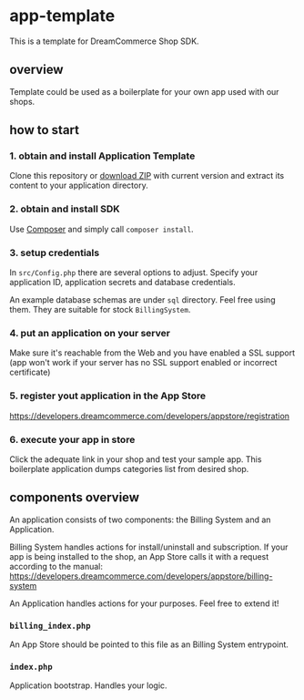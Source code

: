 app-template
============

This is a template for DreamCommerce Shop SDK.

## overview

Template could be used as a boilerplate for your own app used with our shops.



## how to start

### 1. obtain and install Application Template

Clone this repository or [download ZIP](https://github.com/dreamcommerce/app-template/archive/master.zip) with current version and extract its content to your application directory.

### 2. obtain and install SDK

Use [Composer](http://getcomposer.org) and simply call ``composer install``.

### 3. setup credentials

In ``src/Config.php`` there are several options to adjust. Specify your application ID, application secrets and database credentials.

An example database schemas are under ``sql`` directory. Feel free using them. They are suitable for stock ``BillingSystem``.

### 4. put an application on your server

Make sure it's reachable from the Web and you have enabled a SSL support (app won't work if your server has no SSL support enabled or incorrect certificate)

### 5. register yout application in the App Store

https://developers.dreamcommerce.com/developers/appstore/registration

### 6. execute your app in store

Click the adequate link in your shop and test your sample app. This boilerplate application dumps categories list from desired shop.

## components overview

An application consists of two components: the Billing System and an Application.

Billing System handles actions for install/uninstall and subscription. If your app is being installed to the shop, an App Store calls it with a request according to the manual: https://developers.dreamcommerce.com/developers/appstore/billing-system

An Application handles actions for your purposes. Feel free to extend it!

### ``billing_index.php``

An App Store should be pointed to this file as an Billing System entrypoint.

### ``index.php``

Application bootstrap. Handles your logic.
